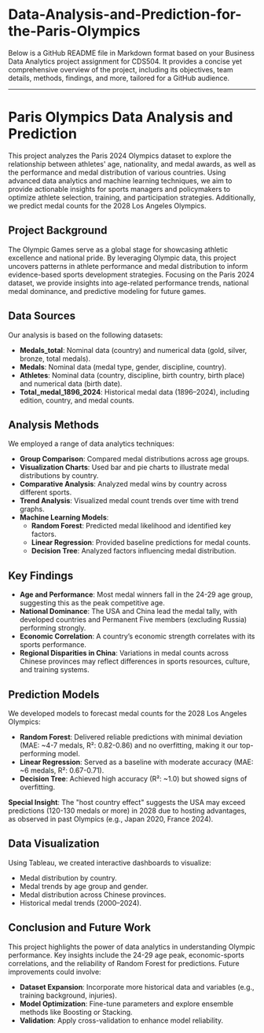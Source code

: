 # Data-Analysis-and-Prediction-for-the-Paris-Olympics
Below is a GitHub README file in Markdown format based on your Business Data Analytics project assignment for CDS504. It provides a concise yet comprehensive overview of the project, including its objectives, team details, methods, findings, and more, tailored for a GitHub audience.

---

# Paris Olympics Data Analysis and Prediction

This project analyzes the Paris 2024 Olympics dataset to explore the relationship between athletes' age, nationality, and medal awards, as well as the performance and medal distribution of various countries. Using advanced data analytics and machine learning techniques, we aim to provide actionable insights for sports managers and policymakers to optimize athlete selection, training, and participation strategies. Additionally, we predict medal counts for the 2028 Los Angeles Olympics.

## Project Background

The Olympic Games serve as a global stage for showcasing athletic excellence and national pride. By leveraging Olympic data, this project uncovers patterns in athlete performance and medal distribution to inform evidence-based sports development strategies. Focusing on the Paris 2024 dataset, we provide insights into age-related performance trends, national medal dominance, and predictive modeling for future games.

## Data Sources

Our analysis is based on the following datasets:

- **Medals_total**: Nominal data (country) and numerical data (gold, silver, bronze, total medals).
- **Medals**: Nominal data (medal type, gender, discipline, country).
- **Athletes**: Nominal data (country, discipline, birth country, birth place) and numerical data (birth date).
- **Total_medal_1896_2024**: Historical medal data (1896–2024), including edition, country, and medal counts.

## Analysis Methods

We employed a range of data analytics techniques:

- **Group Comparison**: Compared medal distributions across age groups.
- **Visualization Charts**: Used bar and pie charts to illustrate medal distributions by country.
- **Comparative Analysis**: Analyzed medal wins by country across different sports.
- **Trend Analysis**: Visualized medal count trends over time with trend graphs.
- **Machine Learning Models**:
  - **Random Forest**: Predicted medal likelihood and identified key factors.
  - **Linear Regression**: Provided baseline predictions for medal counts.
  - **Decision Tree**: Analyzed factors influencing medal distribution.

## Key Findings

- **Age and Performance**: Most medal winners fall in the 24-29 age group, suggesting this as the peak competitive age.
- **National Dominance**: The USA and China lead the medal tally, with developed countries and Permanent Five members (excluding Russia) performing strongly.
- **Economic Correlation**: A country’s economic strength correlates with its sports performance.
- **Regional Disparities in China**: Variations in medal counts across Chinese provinces may reflect differences in sports resources, culture, and training systems.

## Prediction Models

We developed models to forecast medal counts for the 2028 Los Angeles Olympics:

- **Random Forest**: Delivered reliable predictions with minimal deviation (MAE: ~4-7 medals, R²: 0.82-0.86) and no overfitting, making it our top-performing model.
- **Linear Regression**: Served as a baseline with moderate accuracy (MAE: ~6 medals, R²: 0.67-0.71).
- **Decision Tree**: Achieved high accuracy (R²: ~1.0) but showed signs of overfitting.

**Special Insight**: The "host country effect" suggests the USA may exceed predictions (120-130 medals or more) in 2028 due to hosting advantages, as observed in past Olympics (e.g., Japan 2020, France 2024).

## Data Visualization

Using Tableau, we created interactive dashboards to visualize:

- Medal distribution by country.
- Medal trends by age group and gender.
- Medal distribution across Chinese provinces.
- Historical medal trends (2000–2024).

## Conclusion and Future Work

This project highlights the power of data analytics in understanding Olympic performance. Key insights include the 24-29 age peak, economic-sports correlations, and the reliability of Random Forest for predictions. Future improvements could involve:

- **Dataset Expansion**: Incorporate more historical data and variables (e.g., training background, injuries).
- **Model Optimization**: Fine-tune parameters and explore ensemble methods like Boosting or Stacking.
- **Validation**: Apply cross-validation to enhance model reliability.
